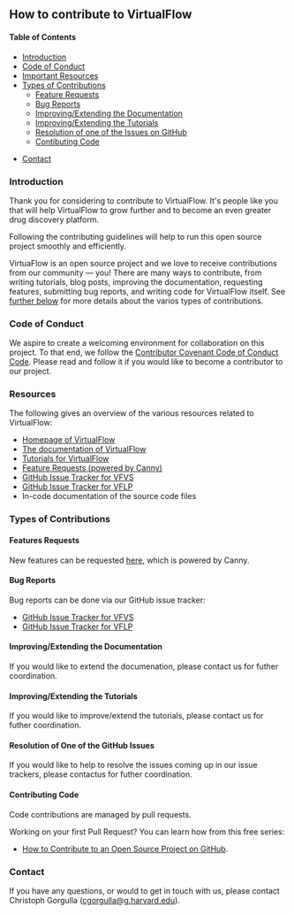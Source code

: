 ## How to contribute to VirtualFlow

#### Table of Contents

- [Introduction](#introduction)
- [Code of Conduct](#code-of-conduct)
- [Important Resources](#important-resources)
- [Types of Contributions](#types-of-contributions)
    - [Feature Requests](#features-requests)
    - [Bug Reports](#bug-reports)
    - [Improving/Extending the Documentation](#improvingextending-the-documentation)
    - [Improving/Extending the Tutorials](#improvingextending-the-tutorials)
    - [Resolution of one of the Issues on GitHub](#resolution-of-one-of-the-github-issues)
    - [Contibuting Code](#contributing-code)
<!---        - [Types of Code Contributions](#types-of-code-contributions)
        - [Development Environment](#development-environment)
        - [Development Process](#development-process)
        - [Testing](#testing)
        - [Style Guidelines](#style-guidelines)
- [Links](#links) -->
- [Contact](#contact)


### Introduction

Thank you for considering to contribute to VirtualFlow. It's people like you that will help VirtualFlow to grow further and to become an even greater drug discovery platform. 

Following the contributing guidelines will help to run this open source project smoothly and efficiently.

VirtuaFlow is an open source project and we love to receive contributions from our community — you! There are many ways to contribute, from writing tutorials, blog posts, improving the documentation, requesting features, submitting bug reports, and writing code for VirtualFlow itself. See [further below](#types-of-contributions) for more details about the varios types of contributions.


### Code of Conduct

We aspire to create a welcoming environment for collaboration on this project. To that end, we follow the [Contributor Covenant Code of Conduct Code](CODE_OF_CONDUCT.md). Please read and follow it if you would like to become a contributor to our project.


### Resources

The following gives an overview of the various resources related to VirtualFlow:

- [Homepage of VirtualFlow](https://virtual-flow.org/)
- [The documentation of VirtualFlow](https://docs.virtual-flow.org/documentation/-LdE8RH9UN4HKpckqkX3/)
- [Tutorials for VirtualFlow](https://virtual-flow.org/tutorials)
- [Feature Requests (powered by Canny)](http://feedback.virtual-flow.org/feature-requests)
- [GitHub Issue Tracker for VFVS](https://github.com/VirtualFlow/VFVS/issues)
- [GitHub Issue Tracker for VFLP](https://github.com/VirtualFlow/VFLP/issues)
- In-code documentation of the source code files


### Types of Contributions

#### Features Requests

New features can be requested [here](http://feedback.virtual-flow.org/feature-requests), which is powered by Canny.


#### Bug Reports

Bug reports can be done via our GitHub issue tracker:
- [GitHub Issue Tracker for VFVS](https://github.com/VirtualFlow/VFVS/issues)
- [GitHub Issue Tracker for VFLP](https://github.com/VirtualFlow/VFLP/issues)


#### Improving/Extending the Documentation

If you would like to extend the documenation, please contact us for futher coordination.


#### Improving/Extending the Tutorials

If you would like to improve/extend the tutorials, please contact us for futher coordination.


#### Resolution of One of the GitHub Issues

If you would like to help to resolve the issues coming up in our issue trackers, please contactus for futher coordination.


#### Contributing Code

Code contributions are managed by pull requests. 

Working on your first Pull Request? You can learn how from this free series:
- [How to Contribute to an Open Source Project on GitHub](https://egghead.io/series/how-to-contribute-to-an-open-source-project-on-github).


<!--- ##### Types of Code Contributions

##### Development Environment

##### Development Process

##### Testing

##### Style Guidelines 

### Links
-->

### Contact

If you have any questions, or would to get in touch with us, please contact Christoph Gorgulla (cgorgulla@g.harvard.edu).

